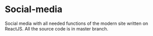 # Social-media
Social media with all needed functions of the modern site written on ReactJS.
All the source code is in master branch.
